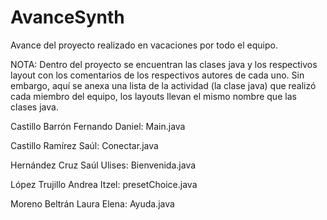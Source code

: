 # AvanceSynth
Avance del proyecto realizado en vacaciones por todo el equipo.

NOTA:
Dentro del proyecto se encuentran las clases java y los respectivos layout con los comentarios de los respectivos autores de cada uno.
Sin embargo, aquí se anexa una lista de la actividad (la clase java) que realizó cada miembro del equipo, los layouts llevan el mismo 
nombre que las clases java.

Castillo Barrón Fernando Daniel: Main.java 

Castillo Ramírez Saúl: Conectar.java 

Hernández Cruz Saúl Ulises: Bienvenida.java

López Trujillo Andrea Itzel: presetChoice.java 

Moreno Beltrán Laura Elena: Ayuda.java 
